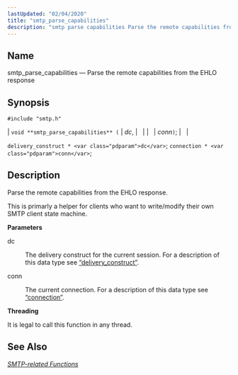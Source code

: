 ```yaml
---
lastUpdated: "02/04/2020"
title: "smtp_parse_capabilities"
description: "smtp parse capabilities Parse the remote capabilities from the EHLO response void smtp parse capabilities dc conn delivery construct dc connection conn Parse the remote capabilities from the EHLO response This is primarly a helper for clients who want to write modify their own SMTP client state machine dc The..."
---
```


<a name="apis.smtp_parse_capabilities"></a> 
## Name

smtp_parse_capabilities — Parse the remote capabilities from the EHLO response

## Synopsis

`#include "smtp.h"`

| `void **smtp_parse_capabilities** (` | <var class="pdparam">dc</var>, |   |
|   | <var class="pdparam">conn</var>`)`; |   |

`delivery_construct * <var class="pdparam">dc</var>`;
`connection * <var class="pdparam">conn</var>`;<a name="idp62087584"></a> 
## Description

Parse the remote capabilities from the EHLO response.

This is primarly a helper for clients who want to write/modify their own SMTP client state machine.

**<a name="idp62089360"></a> Parameters**

<dl class="variablelist">

<dt>dc</dt>

<dd>

The delivery construct for the current session. For a description of this data type see [“delivery_construct”](/momentum/3/3-api/structs-delivery-construct).

</dd>

<dt>conn</dt>

<dd>

The current connection. For a description of this data type see [“connection”](/momentum/3/3-api/structs-connection).

</dd>

</dl>

**<a name="idp62095184"></a> Threading**

It is legal to call this function in any thread.

<a name="idp62096736"></a> 
## See Also

[*SMTP-related Functions*](/momentum/3/3-api/smtp)